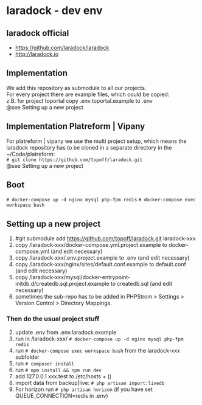 # laradock - dev env

## laradock official
- https://github.com/laradock/laradock
- http://laradock.io

## Implementation
We add this repository as submodule to all our projects.  
For every project there are example files, which could be copied:  
z.B. for project toportal copy .env.toportal.example to .env  
@see Setting up a new project

## Implementation Platreform | Vipany
For platreform | vipany we use the multi project setup, which means the laradock repository
has to be cloned in a separate directory in the ~/Code/platreform:  
```# git clone https://github.com/topoff/laradock.git```  
@see Setting up a new project

## Boot
```# docker-compose up -d nginx mysql php-fpm redis```
```# docker-compose exec workspace bash```

## Setting up a new project
1. #git submodule add https://github.com/topoff/laradock.git laradock-xxx
2. copy /laradock-xxx/docker-compose.yml.project.example to docker-compose.yml (and edit necessary)
3. copy /laradock-xxx/.env.project.example to .env (and edit necessary)
4. copy /laradock-xxx/nginx/sites/default.conf.example to default.conf (and edit necessary)
5. copy /laradock-xxx/mysql/docker-entrypoint-initdb.d/createdb.sql.project.example to createdb.sql (and edit necessary)
7. sometimes the sub-repo has to be added in PHPStrom > Settings > Version Control > Directory Mappings.

### Then do the usual project stuff
2. update .env from .env.laradock.example
3. run in /laradock-xxx/ ```# docker-compose up -d nginx mysql php-fpm redis```
4. run ```# docker-compose exec workspace bash``` from the laradock-xxx subfolder
6. run ```# composer install```
7. run ```# npm install && npm run dev```
9. add 127.0.0.1 xxx.test to /etc/hosts + ()
10. import data from backup|live: ```# php artisan import:livedb```
13. For horizon run ```# php artisan horizon``` (if you have set QUEUE_CONNECTION=redis in .env)
